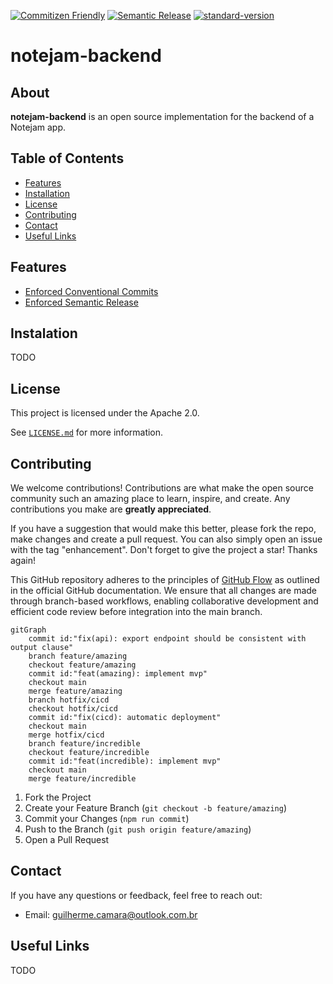[![Commitizen Friendly](https://img.shields.io/badge/commitizen-friendly-f05032.svg?style=for-the-badge&logo=git)](http://commitizen.github.io/cz-cli/)
[![Semantic Release](https://img.shields.io/badge/semantic-release-cb3837.svg?style=for-the-badge&logo=semantic-release)](https://semantic-release.gitbook.io/semantic-release/)
[![standard-version](https://img.shields.io/badge/versioning-standard--version-blue.svg?style=for-the-badge&logo=standard-version)](https://github.com/conventional-changelog/standard-version)

# notejam-backend

## About

**notejam-backend** is an open source implementation for the backend of a Notejam app.

## Table of Contents

- [Features](#features)
- [Installation](#installation)
- [License](#license)
- [Contributing](#contributing)
- [Contact](#contact)
- [Useful Links](#useful-links)

## Features

- [Enforced Conventional Commits](https://www.conventionalcommits.org/en/v1.0.0/)
- [Enforced Semantic Release](https://semver.org/)

## Instalation

TODO

## License

This project is licensed under the Apache 2.0.

See [`LICENSE.md`](/LICENSE.md) for more information.

## Contributing

We welcome contributions! Contributions are what make the open source community such an amazing place to learn, inspire, and create. Any contributions you make are **greatly appreciated**.

If you have a suggestion that would make this better, please fork the repo, make changes and create a pull request. You can also simply open an issue with the tag "enhancement". Don't forget to give the project a star! Thanks again!

This GitHub repository adheres to the principles of [GitHub Flow](https://docs.github.com/en/get-started/using-github/github-flow) as outlined in the official GitHub documentation. We ensure that all changes are made through branch-based workflows, enabling collaborative development and efficient code review before integration into the main branch.

```mermaid
gitGraph
    commit id:"fix(api): export endpoint should be consistent with output clause"
    branch feature/amazing
    checkout feature/amazing
    commit id:"feat(amazing): implement mvp"
    checkout main
    merge feature/amazing
    branch hotfix/cicd
    checkout hotfix/cicd
    commit id:"fix(cicd): automatic deployment"
    checkout main
    merge hotfix/cicd
    branch feature/incredible
    checkout feature/incredible
    commit id:"feat(incredible): implement mvp"
    checkout main
    merge feature/incredible
```

1. Fork the Project
1. Create your Feature Branch (`git checkout -b feature/amazing`)
1. Commit your Changes (`npm run commit`)
1. Push to the Branch (`git push origin feature/amazing`)
1. Open a Pull Request

## Contact

If you have any questions or feedback, feel free to reach out:

- Email: guilherme.camara@outlook.com.br

## Useful Links

TODO
